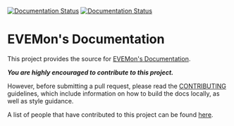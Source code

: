 [![Documentation Status](https://readthedocs.org/projects/evemon/badge/?version=stable)](http://evemon.readthedocs.org/en/stable/?badge=stable)
[![Documentation Status](https://readthedocs.org/projects/evemon/badge/?version=latest)](http://evemon.readthedocs.org/en/stable/?badge=latest)

# EVEMon's Documentation #

This project provides the source for [EVEMon's Documentation](http://evemon.readthedocs.org).

***You are highly encouraged to contribute to this project.***

However, before submitting a pull request, please read the [CONTRIBUTING](http://evemon.readthedocs.org/en/latest/about/contributing.html) guidelines, which include information on how to build the docs locally, as well as style guidance.

A list of people that have contributed to this project can be found [here](http://evemon.readthedocs.org/en/latest/about/contributors.html).